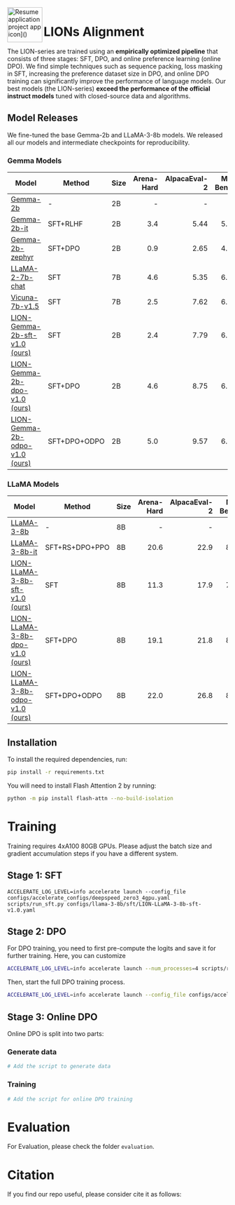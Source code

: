 <img align="left" width="80" height="80" src="[https://raw.githubusercontent.com/akarsh/akarsh-seggemu-resume/master/akarsh%20seggemu%20resume/Assets/Assets.xcassets/AppIcon.appiconset/Icon-App-60x60%403x.png" alt="Resume application project app icon]()">

# LIONs Alignment

The LION-series are trained using an **empirically optimized pipeline** that consists of three stages: SFT, DPO, and online preference learning (online DPO). We find simple techniques such as sequence packing, loss masking in SFT, increasing the preference dataset size in DPO, and online DPO training can significantly improve the performance of language models. Our best models (the LION-series) **exceed the performance of the official instruct models** tuned with closed-source data and algorithms.

## Model Releases

We fine-tuned the base Gemma-2b and LLaMA-3-8b models. We released all our models and intermediate checkpoints for reproducibility.

### Gemma Models

<!---
- [LION-Gemma-2b-sft-v1.0](https://huggingface.co/Columbia-NLP/LION-Gemma-2b-sft-v1.0)
- [LION-Gemma-2b-dpo-v1.0](https://huggingface.co/Columbia-NLP/LION-Gemma-2b-dpo-v1.0)
- [LION-Gemma-2b-odpo-v1.0](https://huggingface.co/Columbia-NLP/LION-Gemma-2b-odpo-v1.0)
--->


| Model | Method | Size | Arena-Hard | AlpacaEval-2 | MT-Bench | OpenLLM |
|-------------|--------|------|------:|------:|---------:|-------:|
|[Gemma-2b](https://huggingface.co/google/gemma-2b) | - | 2B | - | - | - | 46.69 |
|[Gemma-2b-it](https://huggingface.co/google/gemma-2b-it) | SFT+RLHF | 2B | 3.4 | 5.44 | 5.63 | 42.75 |
|[Gemma-2b-zephyr](https://huggingface.co/wandb/gemma-2b-zephyr-dpo) | SFT+DPO | 2B | 0.9 | 2.65 | 4.13 | 46.92 |
|[LLaMA-2-7b-chat](https://huggingface.co/meta-llama/Llama-2-7b-chat-hf) | SFT | 7B | 4.6 | 5.35 | 6.22 | 53.16 |
|[Vicuna-7b-v1.5](https://huggingface.co/lmsys/vicuna-7b-v1.5) | SFT | 7B | 2.5 | 7.62 | 6.57 | 52.06 |
|[LION-Gemma-2b-sft-v1.0 (ours)](https://huggingface.co/Columbia-NLP/LION-Gemma-2b-sft-v1.0) | SFT | 2B | 2.4 | 7.79 | 6.37 | 54.78 |
|[LION-Gemma-2b-dpo-v1.0 (ours)](https://huggingface.co/Columbia-NLP/LION-Gemma-2b-dpo-v1.0) | SFT+DPO | 2B | 4.6 | 8.75 | 6.58 | 55.35 |
|[LION-Gemma-2b-odpo-v1.0 (ours)](https://huggingface.co/Columbia-NLP/LION-Gemma-2b-odpo-v1.0) | SFT+DPO+ODPO | 2B | 5.0 | 9.57 | 6.75 | 55.98 |

### LLaMA Models

<!---
- [LION-LLaMA-3-8b-sft-v1.0](https://huggingface.co/Columbia-NLP/LION-LLaMA-3-8b-sft-v1.0)
- [LION-LLaMA-3-8b-dpo-v1.0](https://huggingface.co/Columbia-NLP/LION-LLaMA-3-8b-dpo-v1.0)
- [LION-LLaMA-3-8b-odpo-v1.0](https://huggingface.co/Columbia-NLP/LION-LLaMA-3-8b-odpo-v1.0)
--->

| Model | Method | Size | Arena-Hard | AlpacaEval-2 | MT-Bench | OpenLLM |
|-------------|--------|------|------:|------:|---------:|-------:|
|[LLaMA-3-8b](https://huggingface.co/meta-llama/Meta-Llama-3-8B) | - | 8B | - | - | - | 63.05 |
|[LLaMA-3-8b-it](https://huggingface.co/meta-llama/Meta-Llama-3-8B-Instruct) | SFT+RS+DPO+PPO | 8B | 20.6 | 22.9 | 8.00 | 68.28 |
|[LION-LLaMA-3-8b-sft-v1.0 (ours)](https://huggingface.co/Columbia-NLP/LION-LLaMA-3-8b-sft-v1.0) | SFT | 8B | 11.3 | 17.9 | 7.58 | 68.71 |
|[LION-LLaMA-3-8b-dpo-v1.0 (ours)](https://huggingface.co/Columbia-NLP/LION-LLaMA-3-8b-dpo-v1.0) | SFT+DPO | 8B | 19.1 | 21.8 | 8.12 | 71.28 |
|[LION-LLaMA-3-8b-odpo-v1.0 (ours)](https://huggingface.co/Columbia-NLP/LION-LLaMA-3-8b-odpo-v1.0) | SFT+DPO+ODPO | 8B | 22.0 | 26.8 | 8.19 | 71.41 |


## Installation

To install the required dependencies, run:

```sh
pip install -r requirements.txt
```

You will need to install Flash Attention 2 by running:

```sh
python -m pip install flash-attn --no-build-isolation
```

# Training

Training requires 4xA100 80GB GPUs. Please adjust the batch size and gradient accumulation steps if you have a different system.


## Stage 1: SFT

```
ACCELERATE_LOG_LEVEL=info accelerate launch --config_file configs/accelerate_configs/deepspeed_zero3_4gpu.yaml scripts/run_sft.py configs/llama-3-8b/sft/LION-LLaMA-3-8b-sft-v1.0.yaml
```

## Stage 2: DPO

For DPO training, you need to first pre-compute the logits and save it for further training. Here, you can customize 
```sh
ACCELERATE_LOG_LEVEL=info accelerate launch --num_processes=4 scripts/run_dpo_precompute.py configs/llama-3-8b/dpo/LION-LLaMA-3-8b-dpo-v1.0.yaml
```

Then, start the full DPO training process.
```sh
ACCELERATE_LOG_LEVEL=info accelerate launch --config_file configs/accelerate_configs/deepspeed_zero3_4gpu.yaml scripts/run_dpo.py configs/llama-3-8b/dpo/LION-LLaMA-3-8b-dpo-v1.0.yaml
```

## Stage 3: Online DPO

Online DPO is split into two parts:

### Generate data
```sh
# Add the script to generate data
```

### Training
```sh
# Add the script for online DPO training
```

# Evaluation

For Evaluation, please check the folder `evaluation`.

# Citation

If you find our repo useful, please consider cite it as follows:
```bibtex
```



